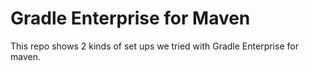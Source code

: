 # Gradle Enterprise for Maven

This repo shows 2 kinds of set ups we tried with Gradle Enterprise for maven.